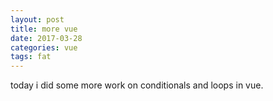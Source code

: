 ```yaml
---
layout: post
title: more vue
date: 2017-03-28
categories: vue
tags: fat
---
```


today i did some more work on conditionals and loops in vue.
